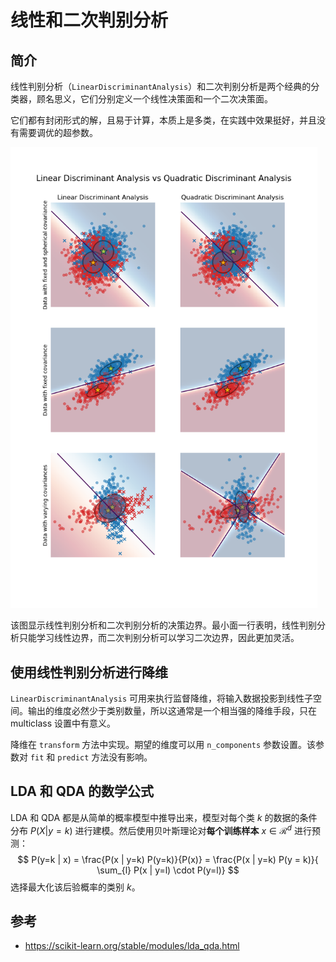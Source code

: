 # 线性和二次判别分析

## 简介

线性判别分析（`LinearDiscriminantAnalysis`）和二次判别分析是两个经典的分类器，顾名思义，它们分别定义一个线性决策面和一个二次决策面。

它们都有封闭形式的解，且易于计算，本质上是多类，在实践中效果挺好，并且没有需要调优的超参数。

<img src="./images/sphx_glr_plot_lda_qda_001.png" alt="Linear Discriminant Analysis vs Quadratic Discriminant Analysis, Linear Discriminant Analysis, Quadratic Discriminant Analysis" style="zoom:72%;" />

该图显示线性判别分析和二次判别分析的决策边界。最小面一行表明，线性判别分析只能学习线性边界，而二次判别分析可以学习二次边界，因此更加灵活。

## 使用线性判别分析进行降维

`LinearDiscriminantAnalysis` 可用来执行监督降维，将输入数据投影到线性子空间。输出的维度必然少于类别数量，所以这通常是一个相当强的降维手段，只在 multiclass 设置中有意义。

降维在 `transform` 方法中实现。期望的维度可以用 `n_components` 参数设置。该参数对 `fit` 和 `predict` 方法没有影响。

## LDA 和 QDA 的数学公式

LDA 和 QDA 都是从简单的概率模型中推导出来，模型对每个类 $k$ 的数据的条件分布 $P(X|y=k)$ 进行建模。然后使用贝叶斯理论对**每个训练样本** $x\in \mathcal{R}^d$ 进行预测：
$$
P(y=k | x) = \frac{P(x | y=k) P(y=k)}{P(x)} = \frac{P(x | y=k) P(y = k)}{ \sum_{l} P(x | y=l) \cdot P(y=l)}
$$
选择最大化该后验概率的类别 $k$。





## 参考

- https://scikit-learn.org/stable/modules/lda_qda.html
